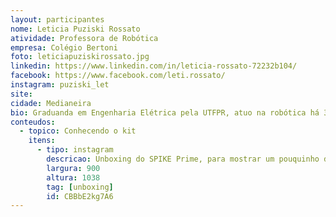 ```yaml
---
layout: participantes
nome: Leticia Puziski Rossato 
atividade: Professora de Robótica
empresa: Colégio Bertoni
foto: leticiapuziskirossato.jpg
linkedin: https://www.linkedin.com/in/leticia-rossato-72232b104/
facebook: https://www.facebook.com/leti.rossato/
instagram: puziski_let
site: 
cidade: Medianeira 
bio: Graduanda em Engenharia Elétrica pela UTFPR, atuo na robótica há 3 anos, como mentora de equipes FRC (6902 e 7033). Atualmente, voluntária na Associação Internacional para Desenvolvimento Tecnológico (AIDTEC) e professora de robótica e empreendedorismo no Colégio Bertoni.
conteudos:
  - topico: Conhecendo o kit
    itens: 
      - tipo: instagram
        descricao: Unboxing do SPIKE Prime, para mostrar um pouquinho da composição do kit.
        largura: 900
        altura: 1038
        tag: [unboxing]
        id: CBBbE2kg7A6
---
```


